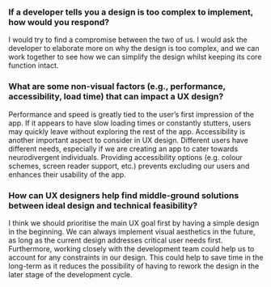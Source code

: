 ### If a developer tells you a design is too complex to implement, how would you respond?
I would try to find a compromise between the two of us. I would ask the developer to elaborate more on why the design is too complex, and we can work together to see how we can simplify the design whilst keeping its core function intact.

### What are some non-visual factors (e.g., performance, accessibility, load time) that can impact a UX design?
Performance and speed is greatly tied to the user’s first impression of the app. If it appears to have slow loading times or constantly stutters, users may quickly leave without exploring the rest of the app. Accessibility is another important aspect to consider in UX design. Different users have different needs, especially if we are creating an app to cater towards neurodivergent individuals. Providing accessibility options (e.g. colour schemes, screen reader support, etc.) prevents excluding our users and enhances their usability of the app.

### How can UX designers help find middle-ground solutions between ideal design and technical feasibility?
I think we should prioritise the main UX goal first by having a simple design in the beginning. We can always implement visual aesthetics in the future, as long as the current design addresses critical user needs first. Furthermore, working closely with the development team could help us to account for any constraints in our design. This could help to save time in the long-term as it reduces the possibility of having to rework the design in the later stage of the development cycle.
